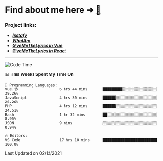 # Find about me here ➜ [🧑](https://pauabella.dev)

### Project links:
- ***[Instafy](https://instafy.me)***
- ***[WhoIAm](https://pauabella.dev)***
- ***[GiveMeTheLyrics in Vue](https://lyrics.pauabella.dev)***
- ***[GiveMeTheLyrics in React](https://pauabella.dev/GiveMeTheLyrics)***

---
<!--START_SECTION:waka-->
![Code Time](http://img.shields.io/badge/Code%20Time-713%20hrs%202%20mins-blue)

📊 **This Week I Spent My Time On** 

```text
💬 Programming Languages: 
Vue.js                   6 hrs 44 mins       █████████░░░░░░░░░░░░░░░░   39.26% 
JavaScript               4 hrs 30 mins       ██████░░░░░░░░░░░░░░░░░░░   26.26% 
PHP                      4 hrs 12 mins       ██████░░░░░░░░░░░░░░░░░░░   24.51% 
Bash                     1 hr 32 mins        ██░░░░░░░░░░░░░░░░░░░░░░░   8.95% 
JSON                     9 mins              ░░░░░░░░░░░░░░░░░░░░░░░░░   0.94%

🔥 Editors: 
VS Code                  17 hrs 10 mins      █████████████████████████   100.0%

```


 Last Updated on 02/12/2021
<!--END_SECTION:waka-->
